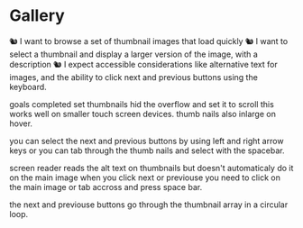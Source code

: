 # Gallery

🐿️ I want to browse a set of thumbnail images that load quickly
🐿️ I want to select a thumbnail and display a larger version of the image, with a description
🐿️ I expect accessible considerations like alternative text for images, and the ability to click next and previous buttons using the keyboard.

goals completed
set thumbnails hid the overflow and set it to scroll this works well on smaller touch screen devices. thumb nails also inlarge on hover.

you can select the next and previous buttons by using left and right arrow keys or you can tab through the thumb nails and select with the spacebar.

screen reader reads the alt text on thumbnails but doesn't automaticaly do it on the main image when you click next or previouse you need to click on the main image or tab accross and press space bar.

the next and previouse buttons go through the thumbnail array in a circular loop.
